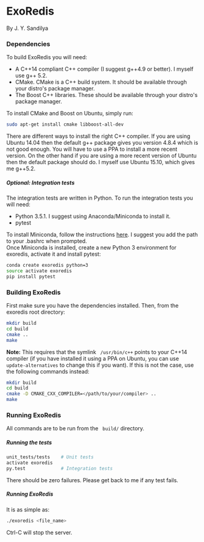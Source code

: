 # ExoRedis
By J. Y. Sandilya

### Dependencies
To build ExoRedis you will need:  
* A C++14 compliant C++ compiler (I suggest g++4.9 or better). I myself use
g++ 5.2.  
* CMake. CMake is a C++ build system. It should be available through your distro's
package manager.
* The Boost C++ libraries. These should be available through your distro's package
manager.  

To install CMake and Boost on Ubuntu, simply run:  
``` bash
sudo apt-get install cmake libboost-all-dev
```

There are different ways to install the right C++ compiler. If you are using
Ubuntu 14.04 then the default g++ package gives you version 4.8.4 which is not good
enough. You will have to use a PPA to install a more recent version. On the other
hand if you are using a more recent version of Ubuntu then the default package
should do. I myself use Ubuntu 15.10, which gives me g++5.2.

##### Optional: Integration tests
The integration tests are written in Python. To run the integration tests you
will need:  
* Python 3.5.1. I suggest using Anaconda/Miniconda to install it.
* pytest

To install Miniconda, follow the instructions
[here](http://conda.pydata.org/docs/install/quick.html#linux-miniconda-install).
I suggest you add the path to your .bashrc when prompted.  
Once Miniconda is installed, create a new Python 3 environment for exoredis,
activate it and install pytest:  
``` bash
conda create exoredis python=3
source activate exoredis
pip install pytest
```

### Building ExoRedis
First make sure you have the dependencies installed. Then, from the exoredis
root directory:
``` bash
mkdir build
cd build
cmake ..
make
```
**Note:** This requires that the symlink ``` /usr/bin/c++``` points to your
C++14 compiler (if you have installed it using a PPA on Ubuntu, you can use
```update-alternatives``` to change this if you want). If this is not the case, use the following commands instead:  
``` bash
mkdir build
cd build
cmake -D CMAKE_CXX_COMPILER=</path/to/your/compiler> ..
make
```

### Running ExoRedis
All commands are to be run from the ``` build/``` directory.
##### Running the tests
``` bash
unit_tests/tests    # Unit tests
activate exoredis
py.test             # Integration tests
```
There should be zero failures. Please get back to me if any test fails.
##### Running ExoRedis
It is as simple as:
``` bash
./exoredis <file_name>
```
Ctrl-C will stop the server.

